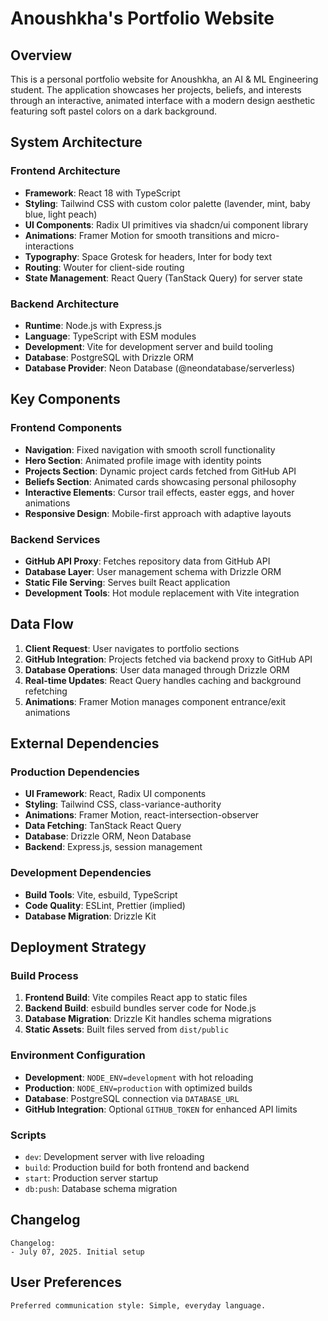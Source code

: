 # Anoushkha's Portfolio Website

## Overview

This is a personal portfolio website for Anoushkha, an AI & ML Engineering student. The application showcases her projects, beliefs, and interests through an interactive, animated interface with a modern design aesthetic featuring soft pastel colors on a dark background.

## System Architecture

### Frontend Architecture
- **Framework**: React 18 with TypeScript
- **Styling**: Tailwind CSS with custom color palette (lavender, mint, baby blue, light peach)
- **UI Components**: Radix UI primitives via shadcn/ui component library
- **Animations**: Framer Motion for smooth transitions and micro-interactions
- **Typography**: Space Grotesk for headers, Inter for body text
- **Routing**: Wouter for client-side routing
- **State Management**: React Query (TanStack Query) for server state

### Backend Architecture
- **Runtime**: Node.js with Express.js
- **Language**: TypeScript with ESM modules
- **Development**: Vite for development server and build tooling
- **Database**: PostgreSQL with Drizzle ORM
- **Database Provider**: Neon Database (@neondatabase/serverless)

## Key Components

### Frontend Components
- **Navigation**: Fixed navigation with smooth scroll functionality
- **Hero Section**: Animated profile image with identity points
- **Projects Section**: Dynamic project cards fetched from GitHub API
- **Beliefs Section**: Animated cards showcasing personal philosophy
- **Interactive Elements**: Cursor trail effects, easter eggs, and hover animations
- **Responsive Design**: Mobile-first approach with adaptive layouts

### Backend Services
- **GitHub API Proxy**: Fetches repository data from GitHub API
- **Database Layer**: User management schema with Drizzle ORM
- **Static File Serving**: Serves built React application
- **Development Tools**: Hot module replacement with Vite integration

## Data Flow

1. **Client Request**: User navigates to portfolio sections
2. **GitHub Integration**: Projects fetched via backend proxy to GitHub API
3. **Database Operations**: User data managed through Drizzle ORM
4. **Real-time Updates**: React Query handles caching and background refetching
5. **Animations**: Framer Motion manages component entrance/exit animations

## External Dependencies

### Production Dependencies
- **UI Framework**: React, Radix UI components
- **Styling**: Tailwind CSS, class-variance-authority
- **Animations**: Framer Motion, react-intersection-observer
- **Data Fetching**: TanStack React Query
- **Database**: Drizzle ORM, Neon Database
- **Backend**: Express.js, session management

### Development Dependencies
- **Build Tools**: Vite, esbuild, TypeScript
- **Code Quality**: ESLint, Prettier (implied)
- **Database Migration**: Drizzle Kit

## Deployment Strategy

### Build Process
1. **Frontend Build**: Vite compiles React app to static files
2. **Backend Build**: esbuild bundles server code for Node.js
3. **Database Migration**: Drizzle Kit handles schema migrations
4. **Static Assets**: Built files served from `dist/public`

### Environment Configuration
- **Development**: `NODE_ENV=development` with hot reloading
- **Production**: `NODE_ENV=production` with optimized builds
- **Database**: PostgreSQL connection via `DATABASE_URL`
- **GitHub Integration**: Optional `GITHUB_TOKEN` for enhanced API limits

### Scripts
- `dev`: Development server with live reloading
- `build`: Production build for both frontend and backend
- `start`: Production server startup
- `db:push`: Database schema migration

## Changelog

```
Changelog:
- July 07, 2025. Initial setup
```

## User Preferences

```
Preferred communication style: Simple, everyday language.
```